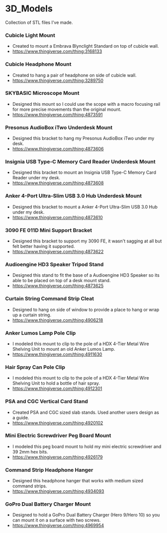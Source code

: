 # 3D_Models
Collection of STL files I've made. 

### Cubicle Light Mount
- Created to mount a Embrava Blynclight Standard on top of cubicle wall. 
- https://www.thingiverse.com/thing:3168133

### Cubicle Headphone Mount
- Created to hang a pair of headphone on side of cubicle wall. 
- https://www.thingiverse.com/thing:3289750

### SKYBASIC Microscope Mount
- Designed this mount so I could use the scope with a macro focusing rail for more precise movements than the original mount.
- https://www.thingiverse.com/thing:4873591

### Presonus AudioBox iTwo Underdesk Mount
- Designed this bracket to hang my Presonus AudioBox iTwo under my desk.
- https://www.thingiverse.com/thing:4873606

### Insignia USB Type-C Memory Card Reader Underdesk Mount
- Designed this bracket to mount an Insignia USB Type-C Memory Card Reader under my desk.
- https://www.thingiverse.com/thing:4873608

### Anker 4-Port Ultra-Slim USB 3.0 Hub Underdesk Mount
- Designed this bracket to mount a Anker 4-Port Ultra-Slim USB 3.0 Hub under my desk.
- https://www.thingiverse.com/thing:4873610

### 3090 FE 011D Mini Support Bracket
- Designed this bracket to support my 3090 FE, it wasn't sagging at all but felt better having it supported.
- https://www.thingiverse.com/thing:4873622

### Audioengine HD3 Speaker Tripod Stand
- Designed this stand to fit the base of a Audioengine HD3 Speaker so its able to be placed on top of a desk mount stand.
- https://www.thingiverse.com/thing:4873625

### Curtain String Command Strip Cleat
- Designed to hang on side of window to provide a place to hang or wrap up a curtain string.
- https://www.thingiverse.com/thing:4906218

### Anker Lumos Lamp Pole Clip
- I modeled this mount to clip to the pole of a HDX 4-Tier Metal Wire Shelving Unit to mount an old Anker Lumos Lamp.
- https://www.thingiverse.com/thing:4911630

### Hair Spray Can Pole Clip
- I modeled this mount to clip to the pole of a HDX 4-Tier Metal Wire Shelving Unit to hold a bottle of hair spray.
- https://www.thingiverse.com/thing:4912301

### PSA and CGC Vertical Card Stand
- Created PSA and CGC sized slab stands. Used another users design as a guide.
- https://www.thingiverse.com/thing:4920102

### Mini Electric Screwdriver Peg Board Mount
- I modeled this peg board mount to hold my mini electric screwdriver and 39 2mm hex bits.
- https://www.thingiverse.com/thing:4926179

### Command Strip Headphone Hanger
- Designed this headphone hanger that works with medium sized command strips.
- https://www.thingiverse.com/thing:4934093

### GoPro Dual Battery Charger Mount
- Designed to hold a GoPro Dual Battery Charger (Hero 9/Hero 10) so you can mount it on a surface with two screws.
- https://www.thingiverse.com/thing:4969954
